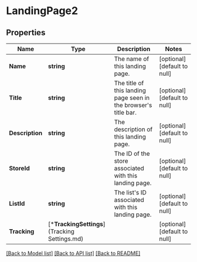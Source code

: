 # LandingPage2

## Properties
Name | Type | Description | Notes
------------ | ------------- | ------------- | -------------
**Name** | **string** | The name of this landing page. | [optional] [default to null]
**Title** | **string** | The title of this landing page seen in the browser&#39;s title bar. | [optional] [default to null]
**Description** | **string** | The description of this landing page. | [optional] [default to null]
**StoreId** | **string** | The ID of the store associated with this landing page. | [optional] [default to null]
**ListId** | **string** | The list&#39;s ID associated with this landing page. | [optional] [default to null]
**Tracking** | [***TrackingSettings**](Tracking Settings.md) |  | [optional] [default to null]

[[Back to Model list]](../README.md#documentation-for-models) [[Back to API list]](../README.md#documentation-for-api-endpoints) [[Back to README]](../README.md)


